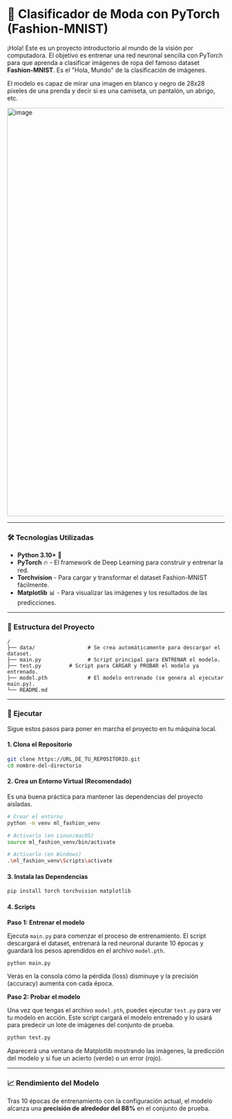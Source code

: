 # 🤖 Clasificador de Moda con PyTorch (Fashion-MNIST)

¡Hola! Este es un proyecto introductorio al mundo de la visión por computadora. El objetivo es entrenar una red neuronal sencilla con PyTorch para que aprenda a clasificar imágenes de ropa del famoso dataset **Fashion-MNIST**. Es el "Hola, Mundo" de la clasificación de imágenes.

El modelo es capaz de mirar una imagen en blanco y negro de 28x28 píxeles de una prenda y decir si es una camiseta, un pantalón, un abrigo, etc.


<img width="1867" height="945" alt="image" src="https://github.com/user-attachments/assets/c26d43d9-86f6-49e4-a339-fd64bf30c0bd" />


---

### 🛠️ Tecnologías Utilizadas

*   **Python 3.10+** 🐍
*   **PyTorch** 🔥 - El framework de Deep Learning para construir y entrenar la red.
*   **Torchvision** - Para cargar y transformar el dataset Fashion-MNIST fácilmente.
*   **Matplotlib** 📊 - Para visualizar las imágenes y los resultados de las predicciones.

---

### 📂 Estructura del Proyecto

```
/
├── data/                 # Se crea automáticamente para descargar el dataset.
├── main.py               # Script principal para ENTRENAR el modelo.
├── test.py         # Script para CARGAR y PROBAR el modelo ya entrenado.
├── model.pth             # El modelo entrenado (se genera al ejecutar main.py).
└── README.md
```

---

### 🚀 Ejecutar

Sigue estos pasos para poner en marcha el proyecto en tu máquina local.

#### 1. Clona el Repositorio
```bash
git clone https://URL_DE_TU_REPOSITORIO.git
cd nombre-del-directorio
```

#### 2. Crea un Entorno Virtual (Recomendado)
Es una buena práctica para mantener las dependencias del proyecto aisladas.

```bash
# Crear el entorno
python -m venv ml_fashion_venv

# Activarlo (en Linux/macOS)
source ml_fashion_venv/bin/activate

# Activarlo (en Windows)
.\ml_fashion_venv\Scripts\activate
```

#### 3. Instala las Dependencias
```bash
pip install torch torchvision matplotlib
```

#### 4. Scripts

**Paso 1: Entrenar el modelo**

Ejecuta `main.py` para comenzar el proceso de entrenamiento. El script descargará el dataset, entrenará la red neuronal durante 10 épocas y guardará los pesos aprendidos en el archivo `model.pth`.

```bash
python main.py
```
Verás en la consola cómo la pérdida (loss) disminuye y la precisión (accuracy) aumenta con cada época.

**Paso 2: Probar el modelo**

Una vez que tengas el archivo `model.pth`, puedes ejecutar `test.py` para ver tu modelo en acción. Este script cargará el modelo entrenado y lo usará para predecir un lote de imágenes del conjunto de prueba.

```bash
python test.py
```
Aparecerá una ventana de Matplotlib mostrando las imágenes, la predicción del modelo y si fue un acierto (verde) o un error (rojo).

---

### 📈 Rendimiento del Modelo

Tras 10 épocas de entrenamiento con la configuración actual, el modelo alcanza una **precisión de alrededor del 88%** en el conjunto de prueba.
